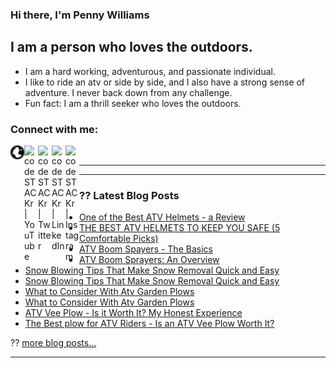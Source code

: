 ### Hi there, I'm Penny Williams
## I am a person who loves the outdoors.

-  I am a hard working, adventurous, and passionate individual. 
-  I like to ride an atv or side by side, and I also have a strong sense of adventure. I never back down from any challenge.
-  Fun fact: I am a thrill seeker who loves the outdoors.


### Connect with me:

[<img align="left" alt="codeSTACKr.com" width="22px" src="https://raw.githubusercontent.com/iconic/open-iconic/master/svg/globe.svg" />][website]
[<img align="left" alt="codeSTACKr | YouTube" width="22px" src="https://cdn.jsdelivr.net/npm/simple-icons@v3/icons/youtube.svg" />][youtube]
[<img align="left" alt="codeSTACKr | Twitter" width="22px" src="https://cdn.jsdelivr.net/npm/simple-icons@v3/icons/twitter.svg" />][twitter]
[<img align="left" alt="codeSTACKr | LinkedIn" width="22px" src="https://cdn.jsdelivr.net/npm/simple-icons@v3/icons/linkedin.svg" />][linkedin]
[<img align="left" alt="codeSTACKr | Instagram" width="22px" src="https://cdn.jsdelivr.net/npm/simple-icons@v3/icons/instagram.svg" />][instagram]

<br />

---

---

### ?? Latest Blog Posts

<!-- BLOG-POST-LIST:START -->
- [One of the Best ATV Helmets - a Review](https://pwilliams-atv-outdoor-adventures.blogspot.com/2021/11/one-of-best-atv-helmets-review.html)
- [THE BEST ATV HELMETS TO KEEP YOU SAFE &lpar;5 Comfortable Picks&rpar;](https://www.youtube.com/watch?v=cnwCKnmVyP0)
- [ATV Boom Spayers - The Basics](https://www.youtube.com/watch?v=WEo8hyVjXkY)
- [ATV Boom Sprayers: An Overview](https://pwilliams-atv-outdoor-adventures.blogspot.com/2021/11/atv-boom-sprayers-overview.html)
- [Snow Blowing Tips That Make Snow Removal Quick and Easy](https://www.youtube.com/watch?v=zIqBnLS3pf4)
- [Snow Blowing Tips That Make Snow Removal Quick and Easy](https://pwilliams-atv-outdoor-adventures.blogspot.com/2021/10/snow-blowing-tips-that-make-snow.html)
- [What to Consider With Atv Garden Plows](https://www.youtube.com/watch?v=yGZj368z1cM)
- [What to Consider With Atv Garden Plows](https://pwilliams-atv-outdoor-adventures.blogspot.com/2021/10/what-to-consider-with-atv-garden-plows.html)
- [ATV Vee Plow - Is it Worth It? My Honest Experience](https://www.youtube.com/watch?v=pHwoCTGOyog)
- [The Best plow for ATV Riders - Is an ATV Vee Plow Worth It?](https://pwilliams-atv-outdoor-adventures.blogspot.com/2021/10/the-best-plow-for-atv-riders-is-atv-vee.html)
<!-- BLOG-POST-LIST:END -->

?? [more blog posts...](https://theministerofcapitalism.com/blog/)

---


[website]: https://pwilliams-atv-outdoor-adventures.blogspot.com/
[twitter]: https://twitter.com/williamspenny01 
[youtube]: https://www.youtube.com/channel/UCdr14c1LRgTzlFlO8MMPJmw
[instagram]: https://www.instagram.com/pwilliamsadventure/
[linkedin]: https://ca.linkedin.com/in/theministerofcapitalism
